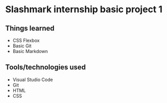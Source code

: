 # Slashmark internship basic project 1

## Things learned
- CSS Flexbox
- Basic Git
- Basic Markdown

## Tools/technologies used
- Visual Studio Code
- Git
- HTML
- CSS